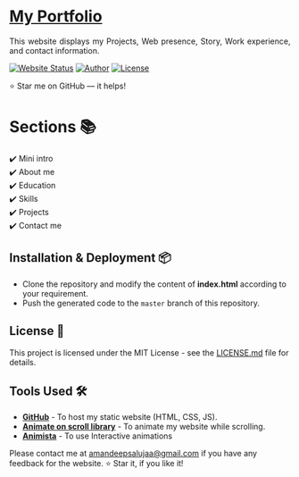 # <a href="https://amandeepsingh-saluja.github.io/CodeWithSingh-Py/" target="_blank">My Portfolio</a>
<p align="justify">This website displays my Projects, Web presence, Story, Work experience, and contact information.</p>

[![Website Status](https://img.shields.io/badge/Website%20Status-Online-green)](https://amandeepsingh-saluja.github.io/CodeWithSingh-Py/)
[![Author](https://img.shields.io/badge/Author-Amandeep%20Singh%20Saluja-purple.svg)](https://github.com/AmandeepSingh-Saluja/CodeWithSingh-Py)
<a href="https://github.com/CodeWithMayank-Py/MayankPaliwal.github.io/blob/master/LICENSE"><img alt="License" src="http://img.shields.io/:license-mit-blue.svg?style=flat-square?style=flat-square" /></a>

:star: Star me on GitHub — it helps!

# Sections 📚

✔️ Mini intro\
✔️ About me \
✔️ Education\
✔️ Skills\
✔️ Projects\
✔️ Contact me

## Installation & Deployment 📦
- Clone the repository and modify the content of <b>index.html</b> according to your requirement.
- Push the generated code to the `master` branch of this repository.


## License 📄
This project is licensed under the MIT License - see the [LICENSE.md](./LICENSE) file for details.

## Tools Used 🛠️
* [<b>GitHub</b>](https://github.com/) - To host my static website (HTML, CSS, JS).
* [<b>Animate on scroll library</b>](https://github.com/michalsnik/aos) - To animate my website while scrolling.
* [<b>Animista</b>](https://animista.net/) - To use Interactive animations


Please contact me at amandeepsalujaa@gmail.com if you have any feedback for the website. :star: Star it, if you like it!
